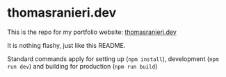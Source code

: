 # thomasranieri.dev

This is the repo for my portfolio website: [thomasranieri.dev](https://thomasranieri.dev/)

It is nothing flashy, just like this README.

Standard commands apply for setting up (`npm install`), development (`npm run dev`) and building for production (`npm run build`)
